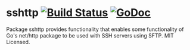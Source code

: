 sshttp [![Build Status](https://travis-ci.org/mdlayher/sshttp.svg?branch=master)](https://travis-ci.org/mdlayher/sshttp) [![GoDoc](http://godoc.org/github.com/mdlayher/sshttp?status.svg)](http://godoc.org/github.com/mdlayher/sshttp)
======

Package sshttp provides functionality that enables some functionality of Go's
net/http package to be used with SSH servers using SFTP.  MIT Licensed.
